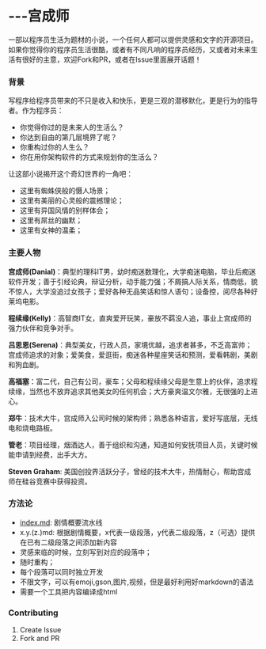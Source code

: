 ---宫成师
===

一部以程序员生活为题材的小说，一个任何人都可以提供灵感和文字的开源项目。如果你觉得你的程序员生活很酷，或者有不同凡响的程序员经历，又或者对未来生活有很好的主意，欢迎Fork和PR，或者在Issue里面展开话题！

### 背景

写程序给程序员带来的不只是收入和快乐，更是三观的潜移默化，更是行为的指导者。作为程序员：
* 你觉得你过的是未来人的生活么？
* 你达到自由的第几层境界了呢？
* 你重构过你的人生么？
* 你在用你架构软件的方式来规划你的生活么？


让这部小说揭开这个奇幻世界的一角吧：
* 这里有蜘蛛侠般的慑人场景；
* 这里有美丽的心灵般的震撼理论；
* 这里有异国风情的别样体会；
* 这里有屌丝的幽默；
* 这里有女神的温柔；

### 主要人物

**宫成师(Danial)**：典型的理科IT男，幼时痴迷数理化，大学痴迷电脑，毕业后痴迷软件开发；善于引经论典，辩证分析，动手能力强；不屑搞人际关系，情商低，貌不惊人，大学没追过女孩子；爱好各种无品笑话和惊人语句；设备控，阅尽各种好莱坞电影。

**程续缘(Kelly)**：高智商IT女，直爽爱开玩笑，豪放不羁没人追，事业上宫成师的强力伙伴和竞争对手。

**吕思恩(Serena)**：典型美女，行政人员，家境优越，追求者甚多，不乏高富帅；宫成师追求的对象；爱美食，爱逛街，痴迷各种星座笑话和预测，爱看韩剧，美剧和狗血剧。

**高福塞**：富二代，自己有公司，豪车；父母和程续缘父母是生意上的伙伴，追求程续缘，当然也不放弃追求其他美女的任何机会；大方豪爽温文尔雅，无很强的上进心。

**郑牛**：技术大牛，宫成师入公司时候的架构师；熟悉各种语言，爱好写底层，无线电和烧电路板。

**管老**：项目经理，烟酒达人，善于组织和沟通，知道如何安抚项目人员，关键时候能申请到经费，出手大方。

**Steven Graham**: 美国创投界活跃分子，曾经的技术大牛，热情耐心，帮助宫成师在硅谷竞赛中获得投资。


### 方法论

* [index.md](index.md): 剧情概要流水线
* x.y.(z.)md: 根据剧情概要，x代表一级段落，y代表二级段落，z（可选）提供在已有二级段落之间添加新内容
* 灵感来临的时候，立刻写到对应的段落中；
* 随时重构；
* 每个段落可以同时独立开发
* 不限文字，可以有emoji,gson,图片,视频，但是最好利用好markdown的语法
* 需要一个工具把内容编译成html



### Contributing

1. Create Issue
2. Fork and PR
